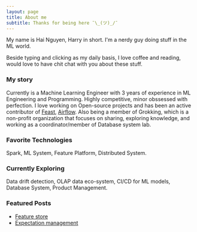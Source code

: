 ```yaml
---
layout: page
title: About me
subtitle: Thanks for being here ¯\_(ツ)_/¯
---
```


My name is Hai Nguyen, Harry in short. I'm a nerdy guy doing stuff in the ML world.

Beside typing and clicking as my daily basis, I love coffee and reading, would love to have chit chat with you about these stuff.

### My story

Currently is a Machine Learning Engineer with 3 years of experience in ML Engineering and Programming. Highly competitive, minor obssessed with perfection. I love working on Open-source projects and has been an active contributor of [Feast](https://github.com/feast-dev/feast), [Airflow](https://github.com/apache/airflow). Also being a member of Grokking, which is a non-profit organization that focuses on sharing, exploring knowledge, and working as a coordinator/member of Database system lab.


### Favorite Technologies
Spark, ML System, Feature Platform, Distributed System.


### Currently Exploring
Data drift detection, OLAP data eco-system, CI/CD for ML models, Database System, Product Management.

### Featured Posts
- [Feature store](https://sudohainguyen.github.io/2023-01-15-beyond-feature-store/)
- [Expectation management](https://sudohainguyen.github.io/2022-12-01-expectation-management/)
